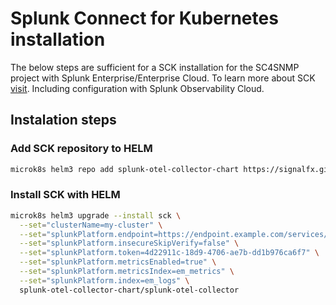# Splunk Connect for Kubernetes installation

The below steps are sufficient for a SCK installation for the SC4SNMP project with Splunk Enterprise/Enterprise Cloud. 
To learn more about SCK [visit](https://github.com/signalfx/splunk-otel-collector-chart/blob/main/helm-charts/splunk-otel-collector/values.yaml).
Including configuration with Splunk Observability Cloud.

## Instalation steps
### Add SCK repository to HELM

```bash
microk8s helm3 repo add splunk-otel-collector-chart https://signalfx.github.io/splunk-otel-collector-chart
```
### Install SCK with HELM

```bash
microk8s helm3 upgrade --install sck \
  --set="clusterName=my-cluster" \
  --set="splunkPlatform.endpoint=https://endpoint.example.com/services/collector" \
  --set="splunkPlatform.insecureSkipVerify=false" \
  --set="splunkPlatform.token=4d22911c-18d9-4706-ae7b-dd1b976ca6f7" \
  --set="splunkPlatform.metricsEnabled=true" \
  --set="splunkPlatform.metricsIndex=em_metrics" \
  --set="splunkPlatform.index=em_logs" \
  splunk-otel-collector-chart/splunk-otel-collector
```